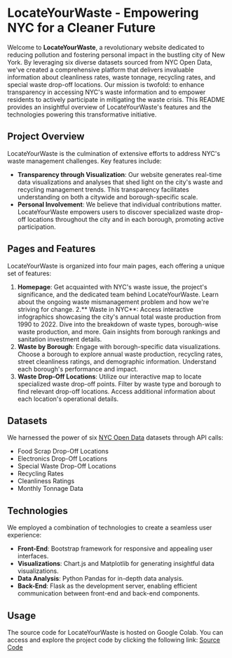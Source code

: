 # LocateYourWaste - Empowering NYC for a Cleaner Future
Welcome to **LocateYourWaste**, a revolutionary website dedicated to reducing pollution and fostering personal impact in the bustling city of New York. By leveraging six diverse datasets sourced from NYC Open Data, we've created a comprehensive platform that delivers invaluable information about cleanliness rates, waste tonnage, recycling rates, and special waste drop-off locations. Our mission is twofold: to enhance transparency in accessing NYC's waste information and to empower residents to actively participate in mitigating the waste crisis. This README provides an insightful overview of LocateYourWaste's features and the technologies powering this transformative initiative.

## Project Overview
LocateYourWaste is the culmination of extensive efforts to address NYC's waste management challenges. Key features include:
- **Transparency through Visualization**: Our website generates real-time data visualizations and analyses that shed light on the city's waste and recycling management trends. This transparency facilitates understanding on both a citywide and borough-specific scale.
- **Personal Involvement**: We believe that individual contributions matter. LocateYourWaste empowers users to discover specialized waste drop-off locations throughout the city and in each borough, promoting active participation.

## Pages and Features
LocateYourWaste is organized into four main pages, each offering a unique set of features:
1. **Homepage**: Get acquainted with NYC's waste issue, the project's significance, and the dedicated team behind LocateYourWaste. Learn about the ongoing waste mismanagement problem and how we're striving for change.
2.** Waste in NYC**: Access interactive infographics showcasing the city's annual total waste production from 1990 to 2022. Dive into the breakdown of waste types, borough-wise waste production, and more. Gain insights from borough rankings and sanitation investment details.
3. **Waste by Borough**: Engage with borough-specific data visualizations. Choose a borough to explore annual waste production, recycling rates, street cleanliness ratings, and demographic information. Understand each borough's performance and impact.
4. **Waste Drop-Off Locations**: Utilize our interactive map to locate specialized waste drop-off points. Filter by waste type and borough to find relevant drop-off locations. Access additional information about each location's operational details.

## Datasets
We harnessed the power of six <a href="https://opendata.cityofnewyork.us/">NYC Open Data</a> datasets through API calls:

- Food Scrap Drop-Off Locations
- Electronics Drop-Off Locations
- Special Waste Drop-Off Locations
- Recycling Rates
- Cleanliness Ratings
- Monthly Tonnage Data

## Technologies
We employed a combination of technologies to create a seamless user experience:
- **Front-End**: Bootstrap framework for responsive and appealing user interfaces.
- **Visualizations**: Chart.js and Matplotlib for generating insightful data visualizations.
- **Data Analysis**: Python Pandas for in-depth data analysis.
- **Back-End**: Flask as the development server, enabling efficient communication between front-end and back-end components.

## Usage
The source code for LocateYourWaste is hosted on Google Colab. You can access and explore the project code by clicking the following link:
[Source Code](https://github.com/himanshilalwani/ppds-locate-your-waste/blob/7bb7a758b620c0fe1c68a8052e56bc3b83f56901/Final%20Project.ipynb)

